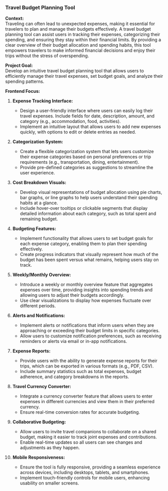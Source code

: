 ### Travel Budget Planning Tool

**Context:**  
Traveling can often lead to unexpected expenses, making it essential for travelers to plan and manage their budgets effectively. A travel budget planning tool can assist users in tracking their expenses, categorizing their spending, and ensuring they stay within their financial limits. By providing a clear overview of their budget allocation and spending habits, this tool empowers travelers to make informed financial decisions and enjoy their trips without the stress of overspending.

**Project Goal:**  
Develop an intuitive travel budget planning tool that allows users to efficiently manage their travel expenses, set budget goals, and analyze their spending patterns.

**Frontend Focus:**

1. **Expense Tracking Interface:**  
   - Design a user-friendly interface where users can easily log their travel expenses. Include fields for date, description, amount, and category (e.g., accommodation, food, activities).
   - Implement an intuitive layout that allows users to add new expenses quickly, with options to edit or delete entries as needed.

2. **Categorization System:**  
   - Create a flexible categorization system that lets users customize their expense categories based on personal preferences or trip requirements (e.g., transportation, dining, entertainment).
   - Provide pre-defined categories as suggestions to streamline the user experience.

3. **Cost Breakdown Visuals:**  
   - Develop visual representations of budget allocation using pie charts, bar graphs, or line graphs to help users understand their spending habits at a glance.
   - Include hover-over tooltips or clickable segments that display detailed information about each category, such as total spent and remaining budget.

4. **Budgeting Features:**  
   - Implement functionality that allows users to set budget goals for each expense category, enabling them to plan their spending effectively.
   - Create progress indicators that visually represent how much of the budget has been spent versus what remains, helping users stay on track.

5. **Weekly/Monthly Overview:**  
   - Introduce a weekly or monthly overview feature that aggregates expenses over time, providing insights into spending trends and allowing users to adjust their budgets accordingly.
   - Use clear visualizations to display how expenses fluctuate over different periods.

6. **Alerts and Notifications:**  
   - Implement alerts or notifications that inform users when they are approaching or exceeding their budget limits in specific categories.
   - Allow users to customize notification preferences, such as receiving reminders or alerts via email or in-app notifications.

7. **Expense Reports:**  
   - Provide users with the ability to generate expense reports for their trips, which can be exported in various formats (e.g., PDF, CSV).
   - Include summary statistics such as total expenses, budget adherence, and category breakdowns in the reports.

8. **Travel Currency Converter:**  
   - Integrate a currency converter feature that allows users to enter expenses in different currencies and view them in their preferred currency.
   - Ensure real-time conversion rates for accurate budgeting.

9. **Collaborative Budgeting:**  
   - Allow users to invite travel companions to collaborate on a shared budget, making it easier to track joint expenses and contributions.
   - Enable real-time updates so all users can see changes and adjustments as they happen.

10. **Mobile Responsiveness:**  
    - Ensure the tool is fully responsive, providing a seamless experience across devices, including desktops, tablets, and smartphones.
    - Implement touch-friendly controls for mobile users, enhancing usability on smaller screens.